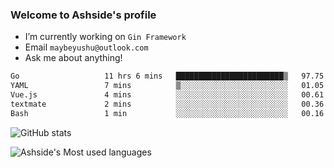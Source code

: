 ### Welcome to Ashside's profile

- I’m currently working on `Gin Framework`
- Email `maybeyushu@outlook.com`
- Ask me about anything!

<!--START_SECTION:waka-->

```txt
Go                   11 hrs 6 mins   ████████████████████████▒   97.75 %
YAML                 7 mins          ▒░░░░░░░░░░░░░░░░░░░░░░░░   01.05 %
Vue.js               4 mins          ░░░░░░░░░░░░░░░░░░░░░░░░░   00.61 %
textmate             2 mins          ░░░░░░░░░░░░░░░░░░░░░░░░░   00.36 %
Bash                 1 min           ░░░░░░░░░░░░░░░░░░░░░░░░░   00.16 %
```

<!--END_SECTION:waka-->

![GitHub stats](https://github-readme-stats.vercel.app/api?username=Ashside)

![Ashside's Most used languages](https://github-readme-stats.vercel.app/api/top-langs/?username=Ashside&layout=compact&hide_border=true&langs_count=10)



